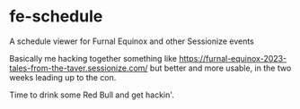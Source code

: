 # fe-schedule
A schedule viewer for Furnal Equinox and other Sessionize events

Basically me hacking together something like https://furnal-equinox-2023-tales-from-the-taver.sessionize.com/
but better and more usable, in the two weeks leading up to the con.

Time to drink some Red Bull and get hackin'.
